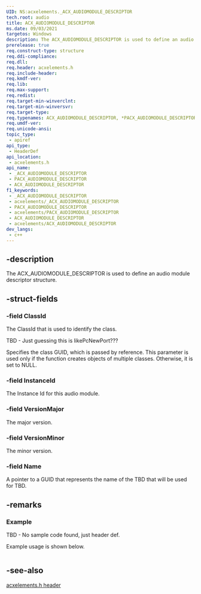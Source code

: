 ```yaml
---
UID: NS:acxelements._ACX_AUDIOMODULE_DESCRIPTOR
tech.root: audio 
title: ACX_AUDIOMODULE_DESCRIPTOR
ms.date: 09/03/2021
targetos: Windows
description: The ACX_AUDIOMODULE_DESCRIPTOR is used to define an audio module descriptor structure.
prerelease: true
req.construct-type: structure
req.ddi-compliance: 
req.dll: 
req.header: acxelements.h
req.include-header: 
req.kmdf-ver: 
req.lib: 
req.max-support: 
req.redist: 
req.target-min-winverclnt: 
req.target-min-winversvr: 
req.target-type: 
req.typenames: ACX_AUDIOMODULE_DESCRIPTOR, *PACX_AUDIOMODULE_DESCRIPTOR
req.umdf-ver: 
req.unicode-ansi: 
topic_type:
 - apiref
api_type:
 - HeaderDef
api_location:
 - acxelements.h
api_name:
 - _ACX_AUDIOMODULE_DESCRIPTOR
 - PACX_AUDIOMODULE_DESCRIPTOR
 - ACX_AUDIOMODULE_DESCRIPTOR
f1_keywords:
 - _ACX_AUDIOMODULE_DESCRIPTOR
 - acxelements/_ACX_AUDIOMODULE_DESCRIPTOR
 - PACX_AUDIOMODULE_DESCRIPTOR
 - acxelements/PACX_AUDIOMODULE_DESCRIPTOR
 - ACX_AUDIOMODULE_DESCRIPTOR
 - acxelements/ACX_AUDIOMODULE_DESCRIPTOR
dev_langs:
 - c++
---
```


## -description

The ACX_AUDIOMODULE_DESCRIPTOR is used to define an audio module descriptor structure.

## -struct-fields

### -field ClassId

The ClassId that is used to identify the class.

TBD - Just guessing this is likePcNewPort???

Specifies the class GUID, which is passed by reference. This parameter is used only if the function creates objects of multiple classes. Otherwise, it is set to NULL.

### -field InstanceId

The Instance Id for this audio module.

### -field VersionMajor

The major version.

### -field VersionMinor

The minor version.

### -field Name

A pointer to a GUID that represents the name of the TBD that will be used for TBD.

## -remarks

### Example

TBD - No sample code found, just header def.

Example usage is shown below.

```cpp

```

## -see-also

[acxelements.h header](index.md)


